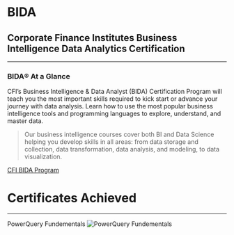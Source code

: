 # BIDA
## Corporate Finance Institutes Business Intelligence Data Analytics Certification
---
### BIDA®️ At a Glance

CFI’s Business Intelligence & Data Analyst (BIDA) Certification Program will teach you the most important skills required to kick start or advance your journey with data analysis. Learn how to use the most popular business intelligence tools and programming languages to explore, understand, and master data.

>Our business intelligence courses cover both BI and Data Science helping you develop skills in all areas: from data storage and collection, data transformation, data analysis, and modeling, to data visualization.

[CFI BIDA Program](https://corporatefinanceinstitute.com/certifications/business-intelligence-data-analyst-bida/)

# Certificates Achieved
---
PowerQuery Fundementals
![PowerQuery Fundementals](http://credentials.corporatefinanceinstitute.com/d5c71f15-9a5a-40d1-8301-d5df9a245305)
